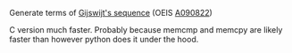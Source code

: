 Generate terms of [Gijswijt's sequence](https://en.wikipedia.org/wiki/Gijswijt%27s_sequence) (OEIS [A090822](https://oeis.org/A090822))

C version much faster. Probably because memcmp and memcpy are likely faster than however python does it under the hood.
